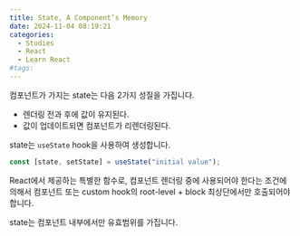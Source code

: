 ```yaml
---
title: State, A Component’s Memory
date: 2024-11-04 08:19:21
categories:
  - Studies
  - React
  - Learn React
#tags:
---
```

컴포넌트가 가지는 state는 다음 2가지 성질을 가집니다.

- 렌더링 전과 후에 값이 유지된다.
- 값이 업데이트되면 컴포넌트가 리렌더링된다.

state는 `useState` hook을 사용하여 생성합니다.

```jsx
const [state, setState] = useState("initial value");
```

React에서 제공하는 특별한 함수로, 컴포넌트 렌더링 중에 사용되어야 한다는 조건에 의해서 컴포넌트 또는 custom hook의 root-level + block 최상단에서만 호출되어야 합니다.

state는 컴포넌트 내부에서만 유효범위를 가집니다.
